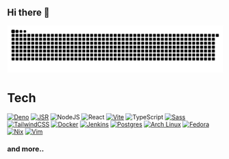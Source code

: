 ## Hi there 👋

![Snake Graph](https://raw.githubusercontent.com/dxdye/dxdye/assets/github-snake.svg)



# Tech

[![Deno](https://img.shields.io/badge/Deno-000?style=for-the-badge&logo=deno&logoColor=fff)](#) [![JSR](https://img.shields.io/badge/JSR-F7DF1E?style=for-the-badge&logo=jsr&logoColor=000)](#) ![NodeJS](https://img.shields.io/badge/node.js-6DA55F?style=for-the-badge&logo=node.js&logoColor=white) ![React](https://img.shields.io/badge/react-%2320232a.svg?style=for-the-badge&logo=react&logoColor=%2361DAFB) [![Vite](https://img.shields.io/badge/Vite-646CFF?style=for-the-badge&logo=vite&logoColor=fff)](#) ![TypeScript](https://img.shields.io/badge/typescript-%23007ACC.svg?style=for-the-badge&logo=typescript&logoColor=white)  [![Sass](https://img.shields.io/badge/Sass-C69?style=for-the-badge&logo=sass&logoColor=fff)](#) [![TailwindCSS](https://img.shields.io/badge/Tailwind%20CSS-%2338B2AC.svg?style=for-the-badge&logo=tailwind-css&logoColor=white)](#) [![Docker](https://img.shields.io/badge/Docker-2496ED?style=for-the-badge&logo=docker&logoColor=fff)](#)  [![Jenkins](https://img.shields.io/badge/Jenkins-D24939?style=for-the-badge&logo=jenkins&logoColor=white)](#) [![Postgres](https://img.shields.io/badge/Postgres-%23316192.svg?style=for-the-badge&logo=postgresql&logoColor=white)](#) [![Arch Linux](https://img.shields.io/badge/Arch%20Linux-1793D1?style=for-the-badge&logo=arch-linux&logoColor=fff)](#) [![Fedora](https://img.shields.io/badge/Fedora-51A2DA?style=for-the-badge&logo=fedora&logoColor=fff)](#) [![Nix](https://img.shields.io/badge/Nix-5277C3?style=for-the-badge&logo=nixos&logoColor=fff)](#) [![Vim](https://img.shields.io/badge/Vim-%2311AB00.svg?style=for-the-badge&logo=vim&logoColor=white)](#) 
### and more..

<!--
**dxdye/dxdye** is a ✨ _special_ ✨ repository because its `README.md` (this file) appears on your GitHub profile.

Here are some ideas to get you started:

- 🔭 I’m currently working on ...
- 🌱 I’m currently learning ...
- 👯 I’m looking to collaborate on ...
- 🤔 I’m looking for help with ...
- 💬 Ask me about ...
- 📫 How to reach me: ...
- 😄 Pronouns: ...
- ⚡ Fun fact: ...
-->
